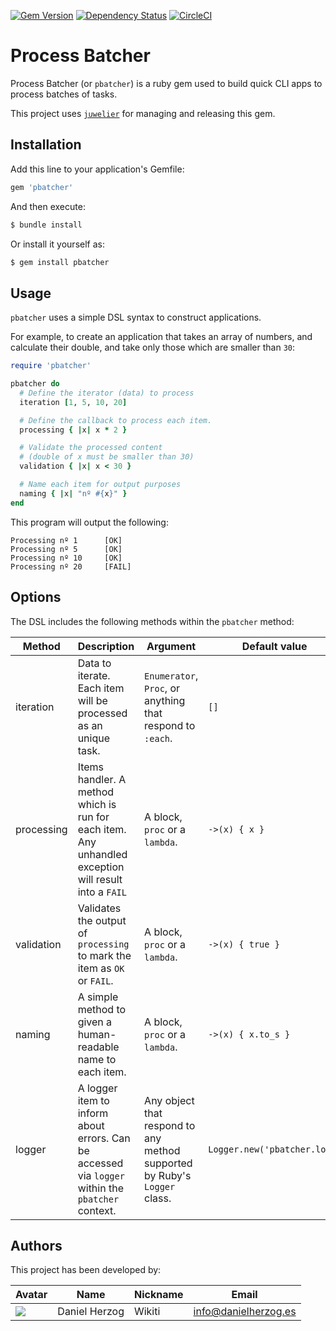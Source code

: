 [![Gem Version](https://badge.fury.io/rb/pbatcher.svg)](https://badge.fury.io/rb/pbatcher) [![Dependency Status](https://gemnasium.com/badges/github.com/wikiti/pbatcher.svg)](https://gemnasium.com/github.com/wikiti/pbatcher) [![CircleCI](https://circleci.com/gh/wikiti/pbatcher.svg?style=shield)](https://circleci.com/gh/wikiti/pbatcher)

# Process Batcher

Process Batcher (or `pbatcher`) is a ruby gem used to build quick CLI apps to process batches of tasks.

This project uses [`juwelier`](https://github.com/flajann2/juwelier) for managing and releasing this gem.

## Installation

Add this line to your application's Gemfile:

```ruby
gem 'pbatcher'
```

And then execute:

```sh
$ bundle install
```

Or install it yourself as:

```sh
$ gem install pbatcher
```

## Usage

`pbatcher` uses a simple DSL syntax to construct applications.

For example, to create an application that takes an array of numbers, and calculate their double, and take only those
which are smaller than `30`:

```rb
require 'pbatcher'

pbatcher do
  # Define the iterator (data) to process
  iteration [1, 5, 10, 20]

  # Define the callback to process each item.
  processing { |x| x * 2 }

  # Validate the processed content
  # (double of x must be smaller than 30)
  validation { |x| x < 30 }

  # Name each item for output purposes
  naming { |x| "nº #{x}" }
end
```

This program will output the following:

```
Processing nº 1      [OK]
Processing nº 5      [OK]
Processing nº 10     [OK]
Processing nº 20     [FAIL]
```

## Options

The DSL includes the following methods within the `pbatcher` method:

| Method | Description | Argument | Default value |
| ------ | ----------- | -------- | ------------- |
| iteration | Data to iterate. Each item will be processed as an unique task. | `Enumerator`, `Proc`, or anything that respond to `:each`. | `[]` |
| processing | Items handler. A method which is run for each item. Any unhandled exception will result into a `FAIL` | A block, `proc` or a `lambda`. | `->(x) { x }` |
| validation | Validates the output of `processing` to mark the item as `OK` or `FAIL`. | A block, `proc` or a `lambda`. | `->(x) { true }` |
| naming | A simple method to given a human-readable name to each item. | A block, `proc` or a `lambda`. | `->(x) { x.to_s }` |
| logger | A logger item to inform about errors. Can be accessed via `logger` within the `pbatcher` context. | Any object that respond to any method supported by Ruby's `Logger` class. | `Logger.new('pbatcher.log')` |

## Authors

This project has been developed by:

| Avatar | Name | Nickname | Email |
| ------- | ------------- | --------- | ------------------ |
| ![](http://www.gravatar.com/avatar/2ae6d81e0605177ba9e17b19f54e6b6c.jpg?s=64)  | Daniel Herzog | Wikiti | [info@danielherzog.es](mailto:info@danielherzog.es) |
